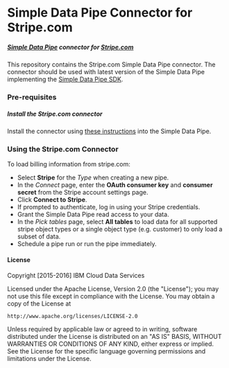 # Simple Data Pipe Connector for Stripe.com

##### [Simple Data Pipe](https://developer.ibm.com/clouddataservices/simple-data-pipe/) connector for [Stripe.com](http://www.stripe.com)

This repository contains the Stripe.com Simple Data Pipe connector. The connector should be used with latest version of the Simple Data Pipe implementing the [Simple Data Pipe SDK](https://github.com/ibm-cds-labs/simple-data-pipe-sdk).

### Pre-requisites

##### Install the Stripe.com connector

  Install the connector using [these instructions](https://github.com/ibm-cds-labs/simple-data-pipe/wiki/Installing-a-Simple-Data-Pipe-Connector) into the Simple Data Pipe.  

### Using the Stripe.com Connector 

To load billing information from stripe.com:
* Select __Stripe__ for the _Type_ when creating a new pipe.  
* In the _Connect_ page, enter the __OAuth consumer key__ and __consumer secret__ from the Stripe account settings page.
* Click __Connect to Stripe__.
* If prompted to authenticate, log in using your Stripe credentials.
* Grant the Simple Data Pipe read access to your data.
* In the _Pick tables_ page, select __All tables__ to load data for all supported stripe object types or a single object type (e.g. customer) to only load a subset of data.
* Schedule a pipe run or run the pipe immediately.

#### License 

Copyright [2015-2016] IBM Cloud Data Services

Licensed under the Apache License, Version 2.0 (the "License"); you may not use this file except in compliance with the License. You may obtain a copy of the License at

    http://www.apache.org/licenses/LICENSE-2.0

Unless required by applicable law or agreed to in writing, software distributed under the License is distributed on an "AS IS" BASIS, WITHOUT WARRANTIES OR CONDITIONS OF ANY KIND, either express or implied. See the License for the specific language governing permissions and limitations under the License.


